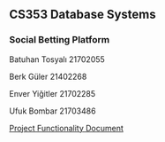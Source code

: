 ## CS353 Database Systems
### Social Betting Platform

Batuhan Tosyalı 21702055

Berk Güler 21402268

Enver Yiğitler 21702285

Ufuk Bombar 21703486

[Project Functionality Document](https://github.com/Wondrous27/CS353-Database-Project/blob/master/CS%20353%20PROJECT%20FUNCTIONALITY%20DOCUMENT.pdf)
